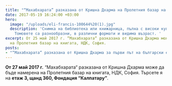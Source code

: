 ```yaml
---
title: "“Махабхарата” разказана от Кришна Дхарма на Пролетния базар на книгата"
date: 2017-05-19 16:24:00 +03:00
hero:
  image: "/uploads/eli-francis-100644%20(1).jpg"
  description: 'Снимка на библиотека или книжарница, пълна с високи купчини книги.
    Томовете са разнообразни, в различни формати и видима възраст. '
excerpt: От 25 май 2017 г. “Махабхарата“ разказана от Кришна Дхарма може да бъде намерена
  на Пролетния базар на книгата, НДК, София.
posts:
- "“Махабхарата“ разказана от Кришна Дхарма за първи път на български език"
---
```


**От 27 май 2017 г.** “Махабхарата“ разказана от Кришна Дхарма може да бъде намерена на Пролетния базар на книгата, НДК, София. Търсете я на **етаж 3, щанд 360, Фондация “Калпатару”**.